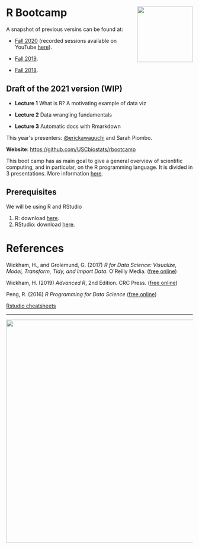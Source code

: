 # R Bootcamp <img src="fig/trojan-rlogo.svg" width="150px" align="right">

A snapshot of previous versins can be found at:

- [Fall 2020](https://github.com/USCbiostats/rbootcamp/tree/fall2020)
 (recorded sessions available on YouTube [here](https://www.youtube.com/playlist?list=PLnKhSzUbsBIk_OqfCWx6d2Olv0E9cxHSj)).

- [Fall 2019](https://github.com/USCbiostats/rbootcamp/tree/fall2019).

- [Fall 2018](https://github.com/USCbiostats/rbootcamp/tree/fall2018).


## Draft of the 2021 version (WIP)

- **Lecture 1** What is R? A motivating example of data viz 

- **Lecture 2** Data wrangling fundamentals

- **Lecture 3** Automatic docs with Rmarkdown

This year's presenters: [@erickawaguchi](https://github.com/erickawaguchi) and Sarah Piombo.

**Website**: https://github.com/USCbiostats/rbootcamp

This boot camp has as main goal to give a general overview of scientific
computing, and in particular, on the R programming language. It is
divided in 3 presentations. More information [here](flyer/README.md).

## Prerequisites

We will be using R and RStudio

1.  R: download [here](https://cran.r-project.org/).
2.  RStudio: download [here](https://www.rstudio.com/products/rstudio/download/#download).

# References

Wickham, H., and Grolemund, G. (2017) *R for Data Science: Visualize, Model, Transform, Tidy, and Import Data*. O'Reilly Media. ([free online](http://r4ds.had.co.nz/))

Wickham, H. (2019) *Advanced R*, 2nd Edition. CRC Press. ([free online](https://adv-r.hadley.nz/))

Peng, R. (2016) *R Programming for Data Science* ([free online](https://bookdown.org/rdpeng/rprogdatascience))

[Rstudio cheatsheets](https://www.rstudio.com/resources/cheatsheets/)

----

<div align="center">

<img src="fig/hex-stickers.png" width="600px">

</div>
